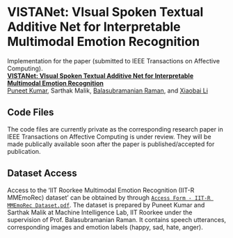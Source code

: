 VISTANet: VIsual Spoken Textual Additive Net for Interpretable Multimodal Emotion Recognition
===================================================================================================

Implementation for the paper (submitted to IEEE Transactions on Affective Computing). <br>
**[VISTANet: VIsual Spoken Textual Additive Net for Interpretable Multimodal Emotion Recognition][1]**<br>
[Puneet Kumar](https://puneet-kr.github.io/), Sarthak Malik, [Balasubramanian Raman](http://faculty.iitr.ac.in/~balarfma/), and [Xiaobai Li](https://www.oulu.fi/en/researchers/xiaobai-li)

## Code Files
The code files are currently private as the corresponding research paper in IEEE Transactions on Affective Computing is under review. They will be made publically available soon after the paper is published/accepted for publication.

Dataset Access
--------------
Access to the ‘IIT Roorkee Multimodal Emotion Recognition (IIT-R MMEmoRec) dataset’ can be obtained by through [`Access Form - IIT-R MMEmoRec Dataset.pdf`][2]. The dataset is prepared by Puneet Kumar and Sarthak Malik at Machine Intelligence Lab, IIT Roorkee under the supervision of Prof. Balasubramanian Raman. It contains speech utterances, corresponding images and emotion labels (happy, sad, hate, anger).

[1]:https://arxiv.org/abs/2208.11450 
[2]:https://github.com/MIntelligence-Group/MMEmoRec/blob/main/Access%20Form%20-%20IIT-R%20MMEmoRec%20Dataset.pdf
